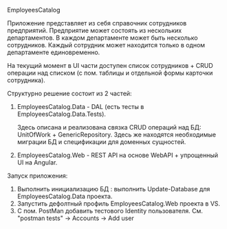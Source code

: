 EmployeesCatalog

Приложение представляет из себя справочник сотрудников предприятий. Предприятие может состоять из нескольких департаментов.
В каждом департаменте может быть несколько сотрудников. Каждый сотрудник может находится только в одном департаменте единовременно.

На текущий момент в UI части доступен список сотрудников + CRUD операции над списком (с пом. таблицы и отдельной формы карточки сотрудника).

Структурно решение состоит из 2 частей:
1. EmployeesCatalog.Data - DAL (есть тесты в EmployeesCatalog.Data.Tests).
	
   Здесь описана и реализована связка CRUD операций над БД: UnitOfWork + GenericRepository. Здесь же находятся необходимые миграции БД и спецификации для доменных сущностей.
   
2. EmployeesCatalog.Web - REST API на основе WebAPI + упрощенный UI на Angular.


Запуск приложения:
1. Выполнить инициализацию БД : выполнить Update-Database для EmployeesCatalog.Data проекта.
2. Запустить дефолтный профиль EmployeesCatalog.Web проекта в VS.
3. C пом. PostMan добавить тестового Identity пользователя. См. "postman tests" -> Accounts -> Add user